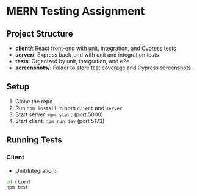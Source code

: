 # MERN Testing Assignment

## Project Structure
- **client/**: React front-end with unit, integration, and Cypress tests
- **server/**: Express back-end with unit and integration tests
- **tests**: Organized by unit, integration, and e2e
- **screenshots/**: Folder to store test coverage and Cypress screenshots

## Setup
1. Clone the repo
2. Run `npm install` in both `client` and `server`
3. Start server: `npm start` (port 5000)
4. Start client: `npm run dev` (port 5173)

## Running Tests

### Client
- Unit/Integration:  
```bash
cd client
npm test
